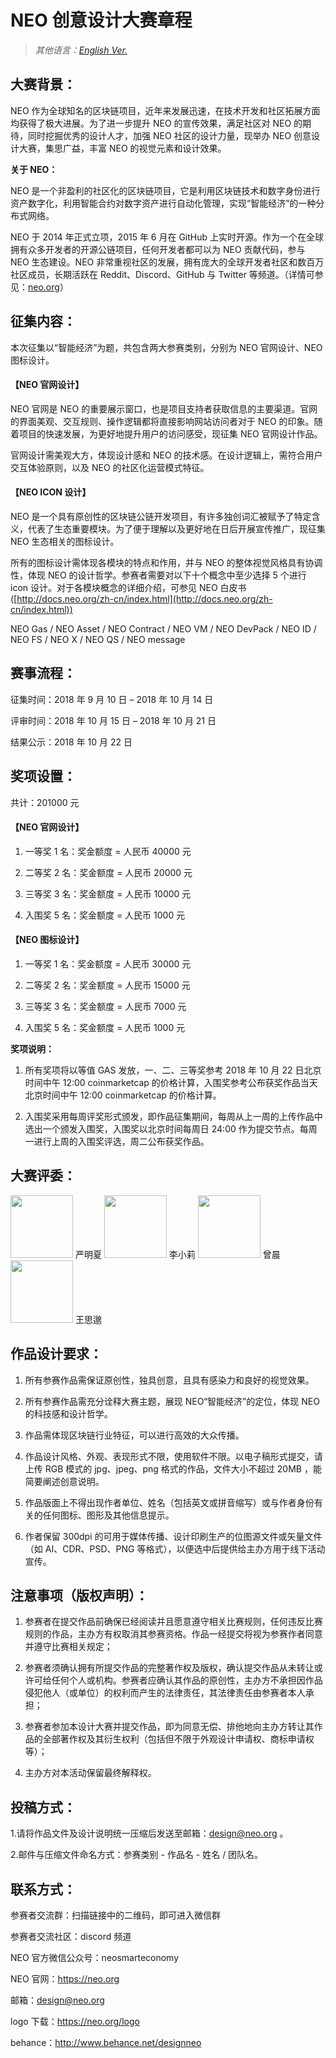 # NEO 创意设计大赛章程

> *其他语言：[English Ver.](9.10%20NEO%20Design%20Contest.md)*

## 大赛背景：

NEO 作为全球知名的区块链项目，近年来发展迅速，在技术开发和社区拓展方面均获得了极大进展。为了进一步提升 NEO 的宣传效果，满足社区对 NEO 的期待，同时挖掘优秀的设计人才，加强 NEO 社区的设计力量，现举办 NEO 创意设计大赛，集思广益，丰富 NEO 的视觉元素和设计效果。

**关于 NEO：**

NEO 是一个非盈利的社区化的区块链项目，它是利用区块链技术和数字身份进行资产数字化，利用智能合约对数字资产进行自动化管理，实现“智能经济”的一种分布式网络。

NEO 于 2014 年正式立项，2015 年 6 月在 GitHub 上实时开源。作为一个在全球拥有众多开发者的开源公链项目，任何开发者都可以为 NEO 贡献代码，参与 NEO 生态建设。NEO 非常重视社区的发展，拥有庞大的全球开发者社区和数百万社区成员，长期活跃在 Reddit、Discord、GitHub 与 Twitter 等频道。（详情可参见：[neo.org](https://neo.org)）

## 征集内容：

本次征集以“智能经济”为题，共包含两大参赛类别，分别为 NEO 官网设计、NEO 图标设计。

#### 【NEO 官网设计】

NEO 官网是 NEO 的重要展示窗口，也是项目支持者获取信息的主要渠道。官网的界面美观、交互规则、操作逻辑都将直接影响网站访问者对于 NEO 的印象。随着项目的快速发展，为更好地提升用户的访问感受，现征集 NEO 官网设计作品。

官网设计需美观大方，体现设计感和 NEO 的技术感。在设计逻辑上，需符合用户交互体验原则，以及 NEO 的社区化运营模式特征。

#### 【NEO ICON 设计】

NEO 是一个具有原创性的区块链公链开发项目，有许多独创词汇被赋予了特定含义，代表了生态重要模块。为了便于理解以及更好地在日后开展宣传推广，现征集 NEO 生态相关的图标设计。

所有的图标设计需体现各模块的特点和作用，并与 NEO 的整体视觉风格具有协调性，体现 NEO 的设计哲学。参赛者需要对以下十个概念中至少选择 5 个进行 icon 设计。对于各模块概念的详细介绍，可参见 NEO 白皮书([http://docs.neo.org/zh-cn/index.html](http://docs.neo.org/zh-cn/index.html))

NEO Gas / NEO Asset / NEO  Contract / NEO VM / NEO DevPack / NEO ID / NEO FS / NEO X / NEO QS / NEO message

## 赛事流程：

征集时间：2018 年 9 月 10 日 – 2018 年 10 月 14 日 

评审时间：2018 年 10 月 15 日 – 2018 年 10 月 21 日

结果公示：2018 年 10 月 22 日 

## 奖项设置：

共计：201000 元

#### 【NEO 官网设计】

1. 一等奖 1 名：奖金额度 = 人民币 40000 元

2. 二等奖 2 名：奖金额度 = 人民币 20000 元

3. 三等奖 3 名：奖金额度 = 人民币 10000 元

4. 入围奖 5 名：奖金额度 = 人民币 1000 元

#### 【NEO 图标设计】

1. 一等奖 1 名：奖金额度 = 人民币 30000 元

2. 二等奖 2 名：奖金额度 = 人民币 15000 元

3. 三等奖 3 名：奖金额度 = 人民币 7000 元

4. 入围奖 5 名：奖金额度 = 人民币 1000 元

**奖项说明：**

1. 所有奖项将以等值 GAS 发放，一、二、三等奖参考 2018 年 10 月 22 日北京时间中午 12:00 coinmarketcap 的价格计算，入围奖参考公布获奖作品当天北京时间中午 12:00 coinmarketcap 的价格计算。

2. 入围奖采用每周评奖形式颁发，即作品征集期间，每周从上一周的上传作品中选出一个颁发入围奖，入围奖以北京时间每周日 24:00 作为提交节点。每周一进行上周的入围奖评选，周二公布获奖作品。

## 大赛评委：

   <img src="https://neo-cdn.azureedge.net/images/team/yan.jpg" width="100">
   严明夏

   <img src="https://neo-cdn.azureedge.net/images/team/xiaoli.jpg" width="100">
   李小莉

   <img src="https://neo-cdn.azureedge.net/images/team/zeng.jpg" width="100">
   曾晨

   <img src="https://neo-cdn.azureedge.net/images/team/simiao.jpg" width="100">
   王思邈

## 作品设计要求：

1. 所有参赛作品需保证原创性，独具创意，且具有感染力和良好的视觉效果。

2. 所有参赛作品需充分诠释大赛主题，展现 NEO“智能经济”的定位，体现 NEO 的科技感和设计哲学。

3. 作品需体现区块链行业特征，可以进行高效的大众传播。

4. 作品设计风格、外观、表现形式不限，使用软件不限。以电子稿形式提交，请上传 RGB 模式的 jpg、jpeg、png 格式的作品，文件大小不超过 20MB ，能简要阐述创意说明。

5. 作品版面上不得出现作者单位、姓名（包括英文或拼音缩写）或与作者身份有关的任何图标、图形及其他信息提示。

6. 作者保留 300dpi 的可用于媒体传播、设计印刷生产的位图源文件或矢量文件（如 AI、CDR、PSD、PNG 等格式），以便选中后提供给主办方用于线下活动宣传。

## 注意事项（版权声明）：

1. 参赛者在提交作品前确保已经阅读并且愿意遵守相关比赛规则，任何违反比赛规则的作品，主办方有权取消其参赛资格。作品一经提交将视为参赛作者同意并遵守比赛相关规定；

2. 参赛者须确认拥有所提交作品的完整著作权及版权，确认提交作品从未转让或许可给任何个人或机构。参赛者应确认其作品的原创性，主办方不承担因作品侵犯他人（或单位）的权利而产生的法律责任，其法律责任由参赛者本人承担；

3. 参赛者参加本设计大赛并提交作品，即为同意无偿、排他地向主办方转让其作品的全部著作权及其衍生权利（包括但不限于外观设计申请权、商标申请权等）；

4. 主办方对本活动保留最终解释权。

## 投稿方式：

1.请将作品文件及设计说明统一压缩后发送至邮箱：design@neo.org 。

2.邮件与压缩文件命名方式：参赛类别 - 作品名 - 姓名 / 团队名。



## 联系方式：

参赛者交流群：扫描链接中的二维码，即可进入微信群

参赛者交流社区：discord 频道

NEO 官方微信公众号：neosmarteconomy

NEO 官网：https://neo.org

邮箱：design@neo.org

logo 下载：https://neo.org/logo

behance：http://www.behance.net/designneo
